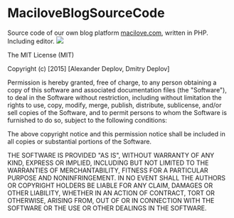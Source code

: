 # MaciloveBlogSourceCode

Source code of our own blog platform <a href="http://macilove.com" target="_blank">macilove.com</a>, written in PHP. Including editor. 
<img src="http://pleeq.com/github/1.jpg">

The MIT License (MIT)

Copyright (c) [2015] [Alexander Deplov, Dmitry Deplov]

Permission is hereby granted, free of charge, to any person obtaining a copy
of this software and associated documentation files (the "Software"), to deal
in the Software without restriction, including without limitation the rights
to use, copy, modify, merge, publish, distribute, sublicense, and/or sell
copies of the Software, and to permit persons to whom the Software is
furnished to do so, subject to the following conditions:

The above copyright notice and this permission notice shall be included in all
copies or substantial portions of the Software.

THE SOFTWARE IS PROVIDED "AS IS", WITHOUT WARRANTY OF ANY KIND, EXPRESS OR
IMPLIED, INCLUDING BUT NOT LIMITED TO THE WARRANTIES OF MERCHANTABILITY,
FITNESS FOR A PARTICULAR PURPOSE AND NONINFRINGEMENT. IN NO EVENT SHALL THE
AUTHORS OR COPYRIGHT HOLDERS BE LIABLE FOR ANY CLAIM, DAMAGES OR OTHER
LIABILITY, WHETHER IN AN ACTION OF CONTRACT, TORT OR OTHERWISE, ARISING FROM,
OUT OF OR IN CONNECTION WITH THE SOFTWARE OR THE USE OR OTHER DEALINGS IN THE
SOFTWARE.
